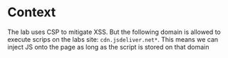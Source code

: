 # Context

The lab uses CSP to mitigate XSS. But the following domain is allowed to execute scrips on the labs site: `cdn.jsdeliver.net*`. This means we can inject JS onto the page as long as the script is stored on that domain
